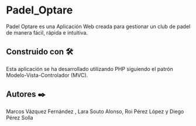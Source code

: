 # Padel_Optare

Padel Optare es una Aplicación Web creada para gestionar un club de padel de manera fácil, rápida e intuitiva.

## Construido con 🛠️

Esta aplicación se ha desarrollado utilizando PHP siguiendo el patrón Modelo-Vista-Controlador (MVC).

## Autores ✒️

Marcos Vázquez Fernández , Lara Souto Alonso, Roi Pérez López y Diego Pérez Solla
